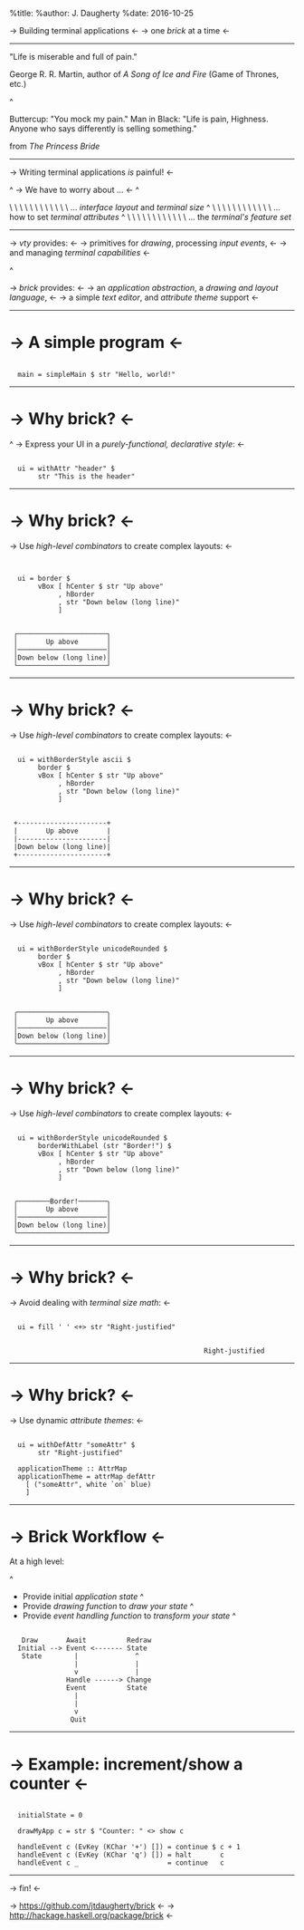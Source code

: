 %title:
%author: J. Daugherty
%date: 2016-10-25

-> Building terminal applications <-
-> one *brick* at a time <-

-------------------------------------------------

"Life is miserable and full of pain."

George R. R. Martin,
author of *A Song of Ice and Fire* (Game of Thrones, etc.)

^

Buttercup:
  "You mock my pain."
Man in Black:
  "Life is pain, Highness. Anyone who says differently is selling
   something."

from *The Princess Bride*

-------------------------------------------------

-> Writing terminal applications *is* painful! <-

^
-> We have to worry about ... <-
^

\ \ \ \ \ \ \ \ \ \ \ \ ... *interface layout* and *terminal size*
^
\ \ \ \ \ \ \ \ \ \ \ \ ... how to set *terminal attributes*
^
\ \ \ \ \ \ \ \ \ \ \ \ ... the *terminal's feature set*

-------------------------------------------------

-> *vty* provides: <-
-> primitives for *drawing*, processing *input events*, <-
-> and managing *terminal capabilities* <-

^

-> *brick* provides: <-
-> an *application abstraction*, a *drawing and layout language*, <-
-> a simple *text editor*, and *attribute theme* support <-

-------------------------------------------------

-> A simple program <-
======================

~~~~

  main = simpleMain $ str "Hello, world!"  

~~~~

-------------------------------------------------

-> Why brick? <-
================

^
-> Express your UI in a *purely-functional, declarative style*: <-

~~~

  ui = withAttr "header" $
       str "This is the header"

~~~

-------------------------------------------------

-> Why brick? <-
================

-> Use *high-level combinators* to create complex layouts: <-

~~~


  ui = border $
       vBox [ hCenter $ str "Up above"
            , hBorder
            , str "Down below (long line)"
            ]

~~~

~~~

 ┌──────────────────────┐
 │       Up above       │
 │──────────────────────│
 │Down below (long line)│
 └──────────────────────┘

~~~

-------------------------------------------------

-> Why brick? <-
================

-> Use *high-level combinators* to create complex layouts: <-

~~~

  ui = withBorderStyle ascii $
       border $
       vBox [ hCenter $ str "Up above"
            , hBorder
            , str "Down below (long line)"
            ]

~~~

~~~

 +----------------------+
 |       Up above       |
 |----------------------|
 |Down below (long line)|
 +----------------------+

~~~

-------------------------------------------------

-> Why brick? <-
================

-> Use *high-level combinators* to create complex layouts: <-

~~~

  ui = withBorderStyle unicodeRounded $
       border $
       vBox [ hCenter $ str "Up above"
            , hBorder
            , str "Down below (long line)"
            ]

~~~

~~~

 ╭──────────────────────╮
 │       Up above       │
 │──────────────────────│
 │Down below (long line)│
 ╰──────────────────────╯

~~~

-------------------------------------------------

-> Why brick? <-
================

-> Use *high-level combinators* to create complex layouts: <-

~~~

  ui = withBorderStyle unicodeRounded $
       borderWithLabel (str "Border!") $
       vBox [ hCenter $ str "Up above"
            , hBorder
            , str "Down below (long line)"
            ]

~~~

~~~

 ╭────────Border!───────╮
 │       Up above       │
 │──────────────────────│
 │Down below (long line)│
 ╰──────────────────────╯

~~~

-------------------------------------------------

-> Why brick? <-
================

-> Avoid dealing with *terminal size math*: <-

~~~

  ui = fill ' ' <+> str "Right-justified"

~~~

~~~

                                                Right-justified

~~~

-------------------------------------------------

-> Why brick? <-
================

-> Use dynamic *attribute themes*: <-

~~~

  ui = withDefAttr "someAttr" $
       str "Right-justified"

  applicationTheme :: AttrMap
  applicationTheme = attrMap defAttr
    [ ("someAttr", white `on` blue)
    ]

~~~
-------------------------------------------------

-> Brick Workflow <-
====================

At a high level:

^
- Provide initial *application state*
^
- Provide *drawing function* to *draw your state*
^
- Provide *event handling function* to *transform your state*
^

~~~

   Draw       Await          Redraw
  Initial --> Event <------- State
   State        |              ^
                |              |
                v              |
              Handle ------> Change
              Event          State
                |
                |
                v
               Quit

~~~

-------------------------------------------------

-> Example: increment/show a counter <-
=======================================

~~~

  initialState = 0

  drawMyApp c = str $ "Counter: " <> show c

  handleEvent c (EvKey (KChar '+') []) = continue $ c + 1  
  handleEvent c (EvKey (KChar 'q') []) = halt       c
  handleEvent c _                      = continue   c

~~~

-------------------------------------------------

-> fin! <-

-> https://github.com/jtdaugherty/brick <-
-> http://hackage.haskell.org/package/brick <-
